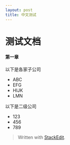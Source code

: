 ```yaml
---
layout: post
title: 中文测试
---
```


# 测试文档

#### 第一章

以下是各家子公司
- ABC
- EFG
- HIJK
- LMN

以下是二级公司
- 123
- 456
- 789

> Written with [StackEdit](https://stackedit.io/).